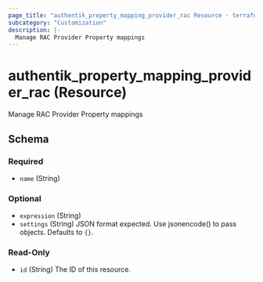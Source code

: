```yaml
---
page_title: "authentik_property_mapping_provider_rac Resource - terraform-provider-authentik"
subcategory: "Customization"
description: |-
  Manage RAC Provider Property mappings
---
```


# authentik_property_mapping_provider_rac (Resource)

Manage RAC Provider Property mappings



<!-- schema generated by tfplugindocs -->
## Schema

### Required

- `name` (String)

### Optional

- `expression` (String)
- `settings` (String) JSON format expected. Use jsonencode() to pass objects. Defaults to `{}`.

### Read-Only

- `id` (String) The ID of this resource.
